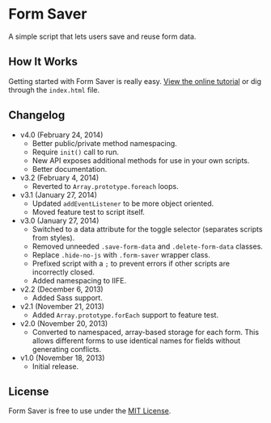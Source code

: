 # Form Saver
A simple script that lets users save and reuse form data.

## How It Works
Getting started with Form Saver is really easy. [View the online tutorial](http://cferdinandi.github.io/form-saver/) or dig through the `index.html` file.

## Changelog
* v4.0 (February 24, 2014)
  * Better public/private method namespacing.
  * Require `init()` call to run.
  * New API exposes additional methods for use in your own scripts.
  * Better documentation.
* v3.2 (February 4, 2014)
  * Reverted to `Array.prototype.foreach` loops.
* v3.1 (January 27, 2014)
  * Updated `addEventListener` to be more object oriented.
  * Moved feature test to script itself.
* v3.0 (January 27, 2014)
  * Switched to a data attribute for the toggle selector (separates scripts from styles).
  * Removed unneeded `.save-form-data` and `.delete-form-data` classes.
  * Replace `.hide-no-js` with `.form-saver` wrapper class.
  * Prefixed script with a `;` to prevent errors if other scripts are incorrectly closed.
  * Added namespacing to IIFE.
* v2.2 (December 6, 2013)
  * Added Sass support.
* v2.1 (November 21, 2013)
  * Added `Array.prototype.forEach` support to feature test.
* v2.0 (November 20, 2013)
  * Converted to namespaced, array-based storage for each form. This allows different forms to use identical names for fields without generating conflicts.
* v1.0 (November 18, 2013)
  * Initial release.

## License
Form Saver is free to use under the [MIT License](http://gomakethings.com/mit/).